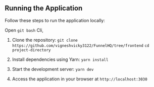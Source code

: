 ## Running the Application

Follow these steps to run the application locally:

Open `git bash` Cli,

1. Clone the repository:
   `git clone https://github.com/vigneshvicky3122/FunnelHQ/tree/frontend`
   `cd project-directory`

2. Install dependencies using Yarn:
   `yarn install`

3. Start the development server:
   `yarn dev`

4. Access the application in your browser at
   `http://localhost:3030`
